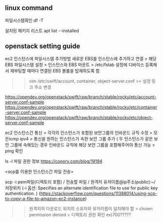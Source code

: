 <h2>linux command</h2>

파일시스템확인
df -T

설치된 패키지 리스트
apt list --installed


<h2>openstack setting guide</h2>
ec2 인스턴스에 파일시스템 추가방법
새로운 EBS를 인스턴스에 추가하고 연결 > 해당 EBS 파일시스템 설정 > 인스턴스와 EBS 마운트 > /etc/fstab 설정에 디바이스 등록해서 재부팅할 때마다 연결된 EBS 볼륨을 탑재하도록 함

>> vim /etc/swift/account, container, object-server.conf >> 설정 링크 주소 변경

https://opendev.org/openstack/swift/raw/branch/stable/rocky/etc/account-server.conf-sample
https://opendev.org/openstack/swift/raw/branch/stable/rocky/etc/container-server.conf-sample
https://opendev.org/openstack/swift/raw/branch/stable/rocky/etc/object-server.conf-sample


ec2 인스턴스간 통신 > 각각의 인스턴스가 포함된 보안그룹의 인바운드 규칙 수정 > 모든icmp ipv4 > 통신을 원하는 인스턴스가 속한 보안 그룹 추가 ( 두 인스턴스가 같은 보안 그룹에 속해있는 경우 인바운드 규칙에 해당 보안 그룹을 포함해주어야 통신 가능 > ping 확인


ls -l 파일 권한 정보
https://conory.com/blog/19194

<scp를 이용한 인스턴스간 파일 전송>

scp -i pem파일(디렉토리 포함) / 전송할 파일 / 원격지 유저이름@ip주소(public):~/저장위치
(-i 옵션: Specifies an alternate identification file to use for public key authentication. )
(https://stackoverflow.com/questions/11388014/using-scp-to-copy-a-file-to-amazon-ec2-instance)

>>원격지의 다운로드 위치의 소유자와 유저이름이 일치해야 함 > chown 
>>permission denied > 디렉토리 권한 확인 ex)700?????


